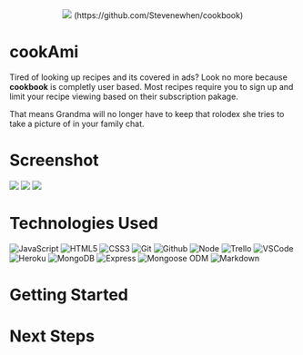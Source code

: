 <div id="header" align="center">
    <img src="https://i.imgur.com/IgnzxN7.png">
    (https://github.com/Stevenewhen/cookbook)
  </div>

# cookAmi

Tired of looking up recipes and its covered in ads? Look no more because **cookbook** is completly user based. Most recipes require you to sign up and limit your recipe viewing based on their subscription pakage.

That means Grandma will no longer have to keep that rolodex she tries to take a picture of in your family chat.

# Screenshot

<img src="https://i.imgur.com/BQEcvyi.png">
<img src="https://i.imgur.com/v501t4n.png">
<img src="https://i.imgur.com/vbmOVgh.png">

# Technologies Used
  ![JavaScript](https://img.shields.io/badge/-JavaScript-05122A?style=flat&logo=javascript)
  ![HTML5](https://img.shields.io/badge/-HTML5-05122A?style=flat&logo=html5)
  ![CSS3](https://img.shields.io/badge/-CSS-05122A?style=flat&logo=css3)
  ![Git](https://img.shields.io/badge/-Git-05122A?style=flat&logo=git)
  ![Github](https://img.shields.io/badge/-GitHub-05122A?style=flat&logo=github)
  ![Node](https://img.shields.io/badge/-Node.js-05122A?style=flat&logo=node.js)
  ![Trello](https://img.shields.io/badge/-Trello-05122A?style=flat&logo=trello)
  ![VSCode](https://img.shields.io/badge/-VS_Code-05122A?style=flat&logo=visualstudio)
  ![Heroku](https://img.shields.io/badge/-Heroku-05122A?style=flat&logo=heroku)
  ![MongoDB](https://img.shields.io/badge/-MongoDB-05122A?style=flat&logo=mongodb)
  ![Express](https://img.shields.io/badge/-Express-05122A?style=flat&logo=express)
  ![Mongoose ODM](https://img.shields.io/badge/-Mongoose_ODM-05122A?style=flat&logo=mongodb)
  ![Markdown](https://img.shields.io/badge/-Markdown-05122A?style=flat&logo=markdown)

# Getting Started




# Next Steps

